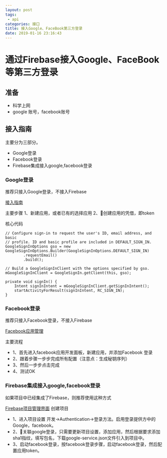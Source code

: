 ```yaml
---
layout: post
tags: 
 - api
categories: 接口
title: 接入Google、FaceBook第三方登录
date: 2019-01-16 23:16:43
---
```


# 通过Firebase接入Google、FaceBook等第三方登录

## 准备
- 科学上网
- google 账号，facebook账号

## 接入指南
主要分为三部分。
- Google登录
- Facebook登录
- Firebase集成接入google,facebook登录

### Google登录
推荐只接入Google登录，不接入Firebase

[接入指南](https://developers.google.com/identity/sign-in/android/start?authuser=0)

主要步骤
1、新建应用，或者已有的选择应用
2、创建应用的凭借，即token

核心代码

```
// Configure sign-in to request the user's ID, email address, and basic
// profile. ID and basic profile are included in DEFAULT_SIGN_IN.
GoogleSignInOptions gso = new GoogleSignInOptions.Builder(GoogleSignInOptions.DEFAULT_SIGN_IN)
        .requestEmail()
        .build();
```

```
// Build a GoogleSignInClient with the options specified by gso.
mGoogleSignInClient = GoogleSignIn.getClient(this, gso);

```

```
private void signIn() {
    Intent signInIntent = mGoogleSignInClient.getSignInIntent();
    startActivityForResult(signInIntent, RC_SIGN_IN);
}
```

### Facebook登录
推荐只接入Facebook登录，不接入Firebase

[Facebook应用管理](https://developers.facebook.com/apps/)

主要流程
- 1、首先进入facebook应用开发面板，新建应用，并添加Facebook 登录
- 2、跟着步骤一步步完成所有配置（注意点：生成秘钥序列）
- 3、然后一步步点击完成
- 4、测试OK



### Firebase集成接入google,facebook登录
如果项目中已经集成了Firebase，则推荐使用这种方式

[Firebase项目管理界面](https://console.firebase.google.com) 创建项目


- 1、进入项目设置 开发->Authentication->登录方法。启用登录提供方中的Google，facebook。
- 2、关联google登录，只需要更新项目设置，添加应用，然后根据要求添加sha1指纹，填写包名，下载google-service.json文件引入到项目中。
- 3、启动facebook登录，按facebook登录步骤，启动facebook登录，然后配置应用token。

